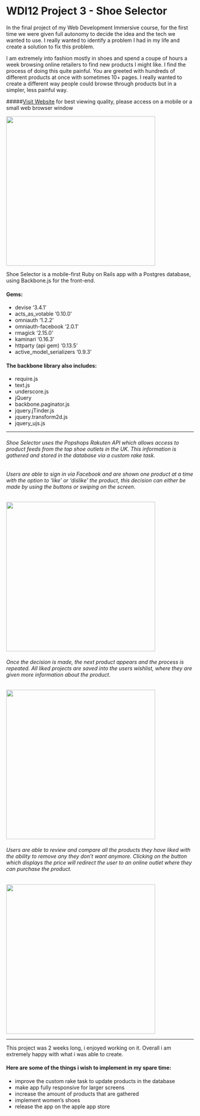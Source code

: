 <style type="text/css">
 img {
  margin: 0 auto;
 }
</style>


# WDI12 Project 3 - Shoe Selector

In the final project of my Web Development Immersive course, for the first time we were given full autonomy to decide the idea and the tech we wanted to use. I really wanted to identify a problem I had in my life and create a solution to fix this problem.

I am extremely into fashion mostly in shoes and spend a coupe of hours a week browsing online retailers to find new products I might like. I find the process of doing this quite painful. You are greeted with hundreds of different products at once with sometimes 10+ pages. I really wanted to create a different way people could browse through products but in a simpler, less painful way.

#####[Visit Website](http://shoeselector.herokuapp.com/) for best viewing quality, please access on a mobile or a small web browser window

<!--![image](http://i.imgur.com/olYcuEw.png)-->
<img src="http://i.imgur.com/olYcuEw.png" width="400">

Shoe Selector is a mobile-first Ruby on Rails app with a Postgres database, using Backbone.js for the front-end.

#### Gems:
- devise ‘3.4.1’
- acts_as_votable ‘0.10.0’ 
- omniauth ‘1.2.2’
- omniauth-facebook ‘2.0.1’
- rmagick ‘2.15.0’
- kaminari ‘0.16.3’
- httparty (api gem) ‘0.13.5’
- active_model_serializers ‘0.9.3’

#### The backbone library also includes:
- require.js
- text.js
- underscore.js
- jQuery
- backbone.paginator.js
- jquery.jTinder.js
- jquery.transform2d.js
- jquery_ujs.js

---

###### Shoe Selector uses the Popshops Rakuten API which allows access to product feeds from the top shoe outlets in the UK. This information is gathered and stored in the database via a custom rake task.

###### Users are able to sign in via Facebook and are shown one product at a time with the option to ‘like’ or ‘dislike’ the product, this decision can either be made by using the buttons or swiping on the screen.

<!--![image](http://i.imgur.com/mcWhMbX.png)-->
<img src="http://i.imgur.com/mcWhMbX.png" width="400">

###### Once the decision is made, the next product appears and the process is repeated. All liked projects are saved into the users wishlist, where they are given more information about the product. 

<!--![image](http://i.imgur.com/V3GsZ1l.png)-->
<img src="http://i.imgur.com/V3GsZ1l.png" width="400">

###### Users are able to review and compare all the products they have liked with the ability to remove any they don’t want anymore. Clicking on the button which displays the price will redirect the user to an online outlet where they can purchase the product.

<!--![image](http://i.imgur.com/qNKoBol.png)-->
<img src="http://i.imgur.com/qNKoBol.png" width="400">

---

 This project was 2 weeks long, i enjoyed working on it. Overall i am extremely happy with what i was able to create.

#### Here are some of the things i wish to implement in my spare time:

- improve the custom rake task to update products in the database
- make app fully responsive for larger screens
- increase the amount of products that are gathered
- implement women’s shoes
- release the app on the apple app store
